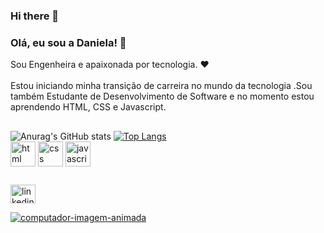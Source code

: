 ### Hi there 👋

### Olá, eu sou a Daniela! :sunrise:
Sou Engenheira e apaixonada por tecnologia. :heart:
</br></br>
Estou iniciando minha  transição de carreira no mundo da tecnologia .Sou também Estudante de Desenvolvimento de Software e no momento estou aprendendo HTML, CSS e Javascript. 
</br>
##
![Anurag's GitHub stats](https://github-readme-stats.vercel.app/api?username=danipez2014&show_icons=true&theme=highcontrast) [![Top Langs](https://github-readme-stats.vercel.app/api/top-langs/?username=danipez2014&layout=compact=true&theme=highcontrast)](https://github.com/danipez2014/github-readme-stats) 
</br>
<img align="center" width="40" height="40" alt="html" src="https://camo.githubusercontent.com/9a7c8c4ee62739436a191706be9f786a813dc377ce778522da198cb94874dc22/68747470733a2f2f696d672e736869656c64732e696f2f62616467652f2d48544d4c352d2532334534344432373f7374796c653d666c61742d737175617265266c6f676f3d68746d6c35266c6f676f436f6c6f723d666666666666" style= "max-width:100%;"></img>  <img align="center" width="40" height="40" alt="css" src="https://camo.githubusercontent.com/19d98ab99fe0a1a5c00ef27920be3ada8548f2476877db0598960ac2a5f8788d/68747470733a2f2f696d672e736869656c64732e696f2f62616467652f2d435353332d2532333135373242363f7374796c653d666c61742d737175617265266c6f676f3d63737333" style= "max-width:100%;"></img> <img align="center" width="40" height="40" alt="javascript" src="https://camo.githubusercontent.com/a1309b252e82434062012a8073fa9fc1416a96289b7ca11555577b9fbe1cf03e/68747470733a2f2f696d672e736869656c64732e696f2f62616467652f2d4a6176615363726970742d2532334637444631433f7374796c653d666c61742d737175617265266c6f676f3d6a617661736372697074266c6f676f436f6c6f723d303030303030266c6162656c436f6c6f723d25323346374446314326636f6c6f723d253233464643453541" style= "max-width:100%;"></img>
</br>
##

<a href="https://www.linkedin.com/in/daniela-pez/" target="_blank">
 
 
 <img align="center" alt="linkedin-daniela" height="30" width="40" src="https://camo.githubusercontent.com/c00f87aeebbec37f3ee0857cc4c20b21fefde8a96caf4744383ebfe44a47fe3f/68747470733a2f2f696d672e736869656c64732e696f2f62616467652f2d4c696e6b6564496e2d2532333030373742353f7374796c653d666f722d7468652d6261646765266c6f676f3d6c696e6b6564696e266c6f676f436f6c6f723d7768697465" style= "max-width:100%;"> </a> </br>

<a href="https://www.imagensanimadas.com/cat-computadores-56.htm"><img src="https://www.imagensanimadas.com/data/media/56/computador-imagem-animada-0496.gif" border="0" alt="computador-imagem-animada" /></a>
